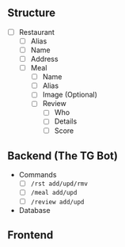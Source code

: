 ## Structure

- [ ] Restaurant
    - [ ] Alias
    - [ ] Name
    - [ ] Address
    - [ ] Meal
        - [ ] Name
        - [ ] Alias
        - [ ] Image (Optional)
        - [ ] Review
            - [ ] Who
            - [ ] Details
            - [ ] Score

## Backend (The TG Bot)

- Commands
    - [ ] `/rst add/upd/rmv`
    - [ ] `/meal add/upd`
    - [ ] `/review add/upd`
- Database

## Frontend
